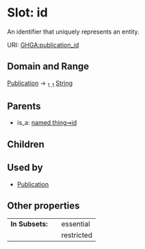 
# Slot: id


An identifier that uniquely represents an entity.

URI: [GHGA:publication_id](https://w3id.org/GHGA/publication_id)


## Domain and Range

[Publication](Publication.md) &#8594;  <sub>1..1</sub> [String](types/String.md)

## Parents

 *  is_a: [named thing➞id](named_thing_id.md)

## Children


## Used by

 * [Publication](Publication.md)

## Other properties

|  |  |  |
| --- | --- | --- |
| **In Subsets:** | | essential |
|  | | restricted |

